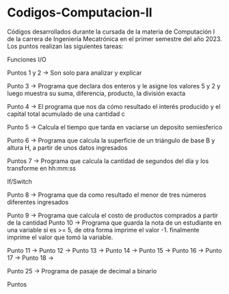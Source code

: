 # Codigos-Computacion-II
Códigos desarrollados durante la cursada de la materia de Computación I de la carrera de Ingeniería Mecatrónica en el primer semestre del año 2023.
Los puntos realizan las siguientes tareas:

Funciones I/O

Puntos 1 y 2 -> Son solo para analizar y explicar

Punto 3 -> Programa que declara dos enteros y le asigne los valores 5 y 2 y luego muestra su suma, diferencia, producto, la división exacta

Punto 4 -> El  programa que nos da cómo resultado el interés producido y el capital total acumulado de una cantidad c

Punto 5 -> Calcula el tiempo que tarda en vaciarse un deposito semiesferico

Punto 6 -> Programa que calcula la superficie de un triángulo de base B y altura H, a partir de unos datos ingresados

Puntos 7 -> Programa que calcula la cantidad de segundos del día y los transforme en hh:mm:ss

If/Switch

Punto 8 -> Programa que da como resultado el menor de tres números diferentes ingresados

Punto 9 -> Programa que calcula el costo de productos comprados a partir de la cantidad
Punto 10 -> Programa que guarda la nota de un estudiante en una variable si es >= 5, de otra forma imprime el valor -1. finalmente imprime el valor  que tomó la variable.

Punto 11 -> 
Punto 12 -> 
Punto 13 -> 
Punto 14 -> 
Punto 15 -> 
Punto 16 -> 
Punto 17 -> 
Punto 18 -> 

Punto 25 -> Programa de pasaje de decimal a binario



Puntos 

